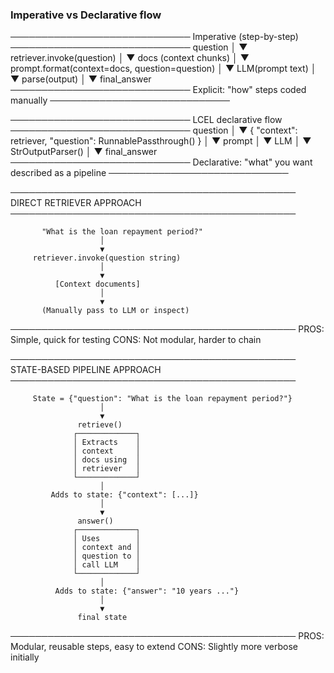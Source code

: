 ### Imperative vs Declarative flow
─────────────────────────────
 Imperative (step-by-step)
─────────────────────────────
question
   │
   ▼
retriever.invoke(question)
   │
   ▼
docs (context chunks)
   │
   ▼
prompt.format(context=docs, question=question)
   │
   ▼
LLM(prompt text)
   │
   ▼
parse(output)
   │
   ▼
final_answer
─────────────────────────────
Explicit: "how" steps coded manually
─────────────────────────────


─────────────────────────────
 LCEL declarative flow
─────────────────────────────
question
   │
   ▼
{ "context": retriever, "question": RunnablePassthrough() }
   │
   ▼
prompt
   │
   ▼
LLM
   │
   ▼
StrOutputParser()
   │
   ▼
final_answer
─────────────────────────────
Declarative: "what" you want described as a pipeline
─────────────────────────────

──────────────────────────────────────────────
 DIRECT RETRIEVER APPROACH
──────────────────────────────────────────────

           "What is the loan repayment period?"
                        │
                        ▼
         retriever.invoke(question string)
                        │
                        ▼
              [Context documents]
                        │
                        ▼
           (Manually pass to LLM or inspect)
──────────────────────────────────────────────
 PROS: Simple, quick for testing
 CONS: Not modular, harder to chain

──────────────────────────────────────────────
 STATE-BASED PIPELINE APPROACH
──────────────────────────────────────────────

         State = {"question": "What is the loan repayment period?"}
                        │
                        ▼
                   retrieve()
                  ┌─────────────┐
                  │ Extracts    │
                  │ context     │
                  │ docs using  │
                  │ retriever   │
                  └─────────────┘
                        │
             Adds to state: {"context": [...]}
                        │
                        ▼
                   answer()
                  ┌─────────────┐
                  │ Uses        │
                  │ context and │
                  │ question to │
                  │ call LLM    │
                  └─────────────┘
                        │
              Adds to state: {"answer": "10 years ..."}
                        │
                        ▼
                   final state
──────────────────────────────────────────────
 PROS: Modular, reusable steps, easy to extend
 CONS: Slightly more verbose initially

